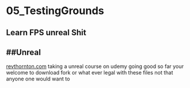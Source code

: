 # 05_TestingGrounds
Learn FPS unreal Shit 
---
##Unreal
---
[revthornton.com](http://www.revthornton.com)
taking a unreal course on udemy going good so far
your welcome to download fork or what ever legal with these files not that anyone one would want to 

